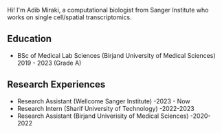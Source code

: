 Hi! I'm Adib Miraki, a computational biologist from Sanger Institute who works on single cell/spatial transcriptomics.

## Education
- BSc of Medical Lab Sciences (Birjand University of Medical Sciences) 2019 - 2023 (Grade A)
  
## Research Experiences 
- Research Assistant (Wellcome Sanger Institute)
    -2023 - Now
- Research Intern (Sharif University of Technology)
    -2022-2023
- Research Assistant (Birjand Univerisity of Medical Sciences)
    -2020-2022

